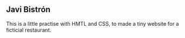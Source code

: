 ## Javi Bistrón

This is a little practise with HMTL and CSS, to made a tiny website for a ficticial restaurant.